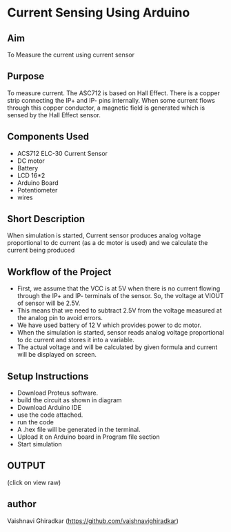 # Current Sensing Using Arduino
## Aim
To Measure the current using current sensor
## Purpose
To measure current.
The ASC712 is based on Hall Effect. There is a copper strip connecting the IP+ and IP- pins internally. When some current flows through this copper conductor, a magnetic field is generated which is sensed by the Hall Effect sensor. 
## Components Used
- ACS712 ELC-30 Current Sensor
- DC motor
- Battery
- LCD 16*2
- Arduino Board
- Potentiometer
- wires
## Short Description 
When simulation is started, Current sensor produces analog voltage proportional to dc current (as a dc motor is used)
and we calculate the current being produced

## Workflow of the Project
- First, we assume that the VCC is at 5V  when there is no current flowing through the IP+ and IP- terminals of the sensor. So, the voltage at VIOUT of sensor will be 2.5V.
- This means that we need to subtract 2.5V from the voltage measured at the analog pin to avoid errors.
- We have used battery of 12 V which provides power to dc motor.
- When the simulation is started, sensor reads analog voltage proportional to dc current and stores it into a variable.
- The actual voltage and will be calculated by given formula and current will be displayed on screen.
## Setup Instructions
- Download Proteus software.
- build the circuit as shown in diagram
- Download Arduino IDE
- use the code attached.
- run the code
- A .hex file will be generated in the terminal.
- Upload it on Arduino board in Program file section
- Start simulation

## OUTPUT
[Simulation Video]: https://github.com/vaishnavighiradkar/heartbeatSensor/blob/main/156584570-8ffe7872-bc2a-4154-8f7b-676eb32fc75c.zip          

(click on view raw)

[Circuit Image]:https://github.com/vaishnavighiradkar/heartbeatSensor/blob/main/Screenshot%20(168).png

[Source code]: https://github.com/vaishnavighiradkar/heartbeatSensor/blob/main/heartBeatSensorCode


## author
Vaishnavi Ghiradkar
(https://github.com/vaishnavighiradkar)